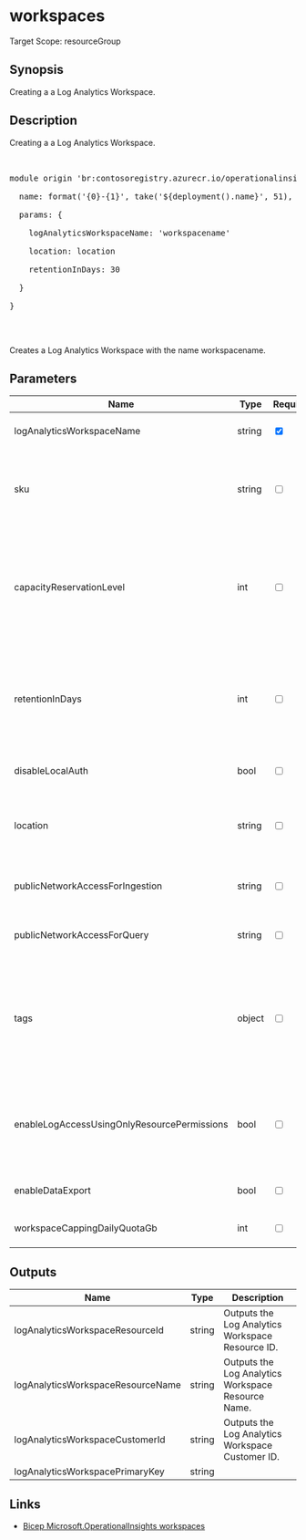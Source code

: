 ﻿# workspaces

Target Scope: resourceGroup

## Synopsis
Creating a  a Log Analytics Workspace.

## Description
Creating a  a Log Analytics Workspace.<br>
<pre><br>
module origin 'br:contosoregistry.azurecr.io/operationalinsights/workspaces.bicep' = {<br>
  name: format('{0}-{1}', take('${deployment().name}', 51), 'loganalytics')<br>
  params: {<br>
    logAnalyticsWorkspaceName: 'workspacename'<br>
    location: location<br>
    retentionInDays: 30<br>
  }<br>
}<br>
</pre><br>
<p>Creates a Log Analytics Workspace with the name workspacename.</p>

## Parameters
| Name | Type | Required | Validation | Default value | Description |
| -- |  -- | -- | -- | -- | -- |
| logAnalyticsWorkspaceName | string | <input type="checkbox" checked> | Length between 4-63 | <pre></pre> | Specifies the name of the Log Analytics workspace. |
| sku | string | <input type="checkbox"> | `'CapacityReservation'` or `'Free'` or `'LACluster'` or `'PerGB2018'` or `'PerNode'` or `'Premium'` or `'Standalone'` or `'Standard'` | <pre>'PerNode'</pre> | Specifies the service tier of the workspace |
| capacityReservationLevel | int | <input type="checkbox"> | `-1` or `0` or `100` or `200` or `300` or `400` or `500` or `1000` or `2000` or `5000` or `10000` or `25000` or `50000` | <pre>-1</pre> | Specifies the capacity reservation level for this workspace. This is only applicable when the Sku is CapacityReservation. Default value is -1 which means no capacity reservation. |
| retentionInDays | int | <input type="checkbox"> | Value between -1-730 | <pre>60</pre> | Specifies the workspace data retention in days. -1 means Unlimited retention for the Unlimited Sku. 730 days is the maximum allowed for all other Skus. |
| disableLocalAuth | bool | <input type="checkbox"> | None | <pre>true</pre> | Flag that indicates if local auth should be disabled. |
| location | string | <input type="checkbox"> | None | <pre>resourceGroup().location</pre> | Specifies the Azure location where the resource should be created. Defaults to the resourcegroup location. |
| publicNetworkAccessForIngestion | string | <input type="checkbox"> | `'Disabled'` or `'Enabled'` | <pre>'Enabled'</pre> | Specifies the public network access type for accessing Log Analytics ingestion. |
| publicNetworkAccessForQuery | string | <input type="checkbox"> | `'Disabled'` or `'Enabled'` | <pre>'Enabled'</pre> | Specifies the public network access type for accessing Log Analytics query. |
| tags | object | <input type="checkbox"> | None | <pre>{}</pre> | The tags to apply to this resource. This is an object with key/value pairs.<br>Example:<br>{<br>&nbsp;&nbsp;&nbsp;FirstTag: myvalue<br>&nbsp;&nbsp;&nbsp;SecondTag: another value<br>} |
| enableLogAccessUsingOnlyResourcePermissions | bool | <input type="checkbox"> | None | <pre>true</pre> | Flag that indicates which permission to use - resource or workspace or both. True means: Use resource or workspace permissions. |
| enableDataExport | bool | <input type="checkbox"> | None | <pre>false</pre> | Flag that indicate if data should be exported. |
| workspaceCappingDailyQuotaGb | int | <input type="checkbox"> | None | <pre>-1</pre> | Workspace capping daily quota in GB. -1 means unlimited. |

## Outputs
| Name | Type | Description |
| -- |  -- | -- |
| logAnalyticsWorkspaceResourceId | string | Outputs the Log Analytics Workspace Resource ID. |
| logAnalyticsWorkspaceResourceName | string | Outputs the Log Analytics Workspace Resource Name. |
| logAnalyticsWorkspaceCustomerId | string | Outputs the Log Analytics Workspace Customer ID. |
| logAnalyticsWorkspacePrimaryKey | string |  |

## Links
- [Bicep Microsoft.OperationalInsights workspaces](https://learn.microsoft.com/en-us/azure/templates/microsoft.operationalinsights/workspaces?pivots=deployment-language-bicep)
